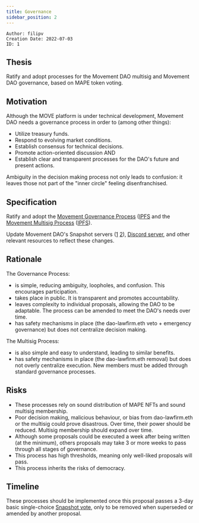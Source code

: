 ```yaml
---
title: Governance
sidebar_position: 2
---
```


```
Author: filipv
Creation Date: 2022-07-03
ID: 1
```

## Thesis

Ratify and adopt processes for the Movement DAO multisig and Movement DAO governance, based on MAPE token voting.

## Motivation

Although the MOVE platform is under technical development, Movement DAO needs a governance process in order to (among other things):

-   Utilize treasury funds.
-   Respond to evolving market conditions.
-   Establish consensus for technical decisions.
-   Promote action-oriented discussion AND
-   Establish clear and transparent processes for the DAO's future and present actions.

Ambiguity in the decision making process not only leads to confusion: it leaves those not part of the "inner circle" feeling disenfranchised.

## Specification

Ratify and adopt the [Movement Governance Process](https://move-docs.on.fleek.co/docs/dao/governance/) ([IPFS](https://gateway.pinata.cloud/ipfs/QmRGs9i365KXDwmY5QHrgibcSDjXWnpimUbzD78VuA6Cyf) and the [Movement Multisig Process](https://move-docs.on.fleek.co/docs/dao/multisig/) ([IPFS](https://gateway.pinata.cloud/ipfs/QmWE5xGCiLhF2PAHL32kZ19X8YJ7CwFYtbny8KHgT1U9DY)).

Update Movement DAO's Snapshot servers ([1](https://snapshot.org/#/movedao.eth) [2](https://snapshot.org/#/snapshot.movedao.eth)), [Discord server](https://discord.gg/movexyz), and other relevant resources to reflect these changes.

## Rationale

The Governance Process:

-   is simple, reducing ambiguity, loopholes, and confusion. This encourages participation.
-   takes place in public. It is transparent and promotes accountability.
-   leaves complexity to individual proposals, allowing the DAO to be adaptable. The process can be amended to meet the DAO's needs over time.
-   has safety mechanisms in place (the dao-lawfirm.eth veto + emergency governance) but does not centralize decision making.

The Multisig Process:

-   is also simple and easy to understand, leading to similar benefits.
-   has safety mechanisms in place (the dao-lawfirm.eth removal) but does not overly centralize execution. New members must be added through standard governance processes.

## Risks

-   These processes rely on sound distribution of MAPE NFTs and sound multisig membership.
-   Poor decision making, malicious behaviour, or bias from dao-lawfirm.eth or the multisig could prove disastrous. Over time, their power should be reduced. Multisig membership should expand over time.
-   Although some proposals could be executed a week after being written (at the minimum), others proposals may take 3 or more weeks to pass through all stages of governance.
-   This process has high thresholds, meaning only well-liked proposals will pass.
-   This process inherits the risks of democracy.

## Timeline

These processes should be implemented once this proposal passes a 3-day basic single-choice [Snapshot vote](https://snapshot.org/#/movedao.eth), only to be removed when superseded or amended by another proposal.
